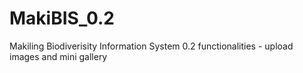 MakiBIS_0.2
===========

Makiling Biodiverisity Information System 0.2 functionalities - upload images and mini gallery
